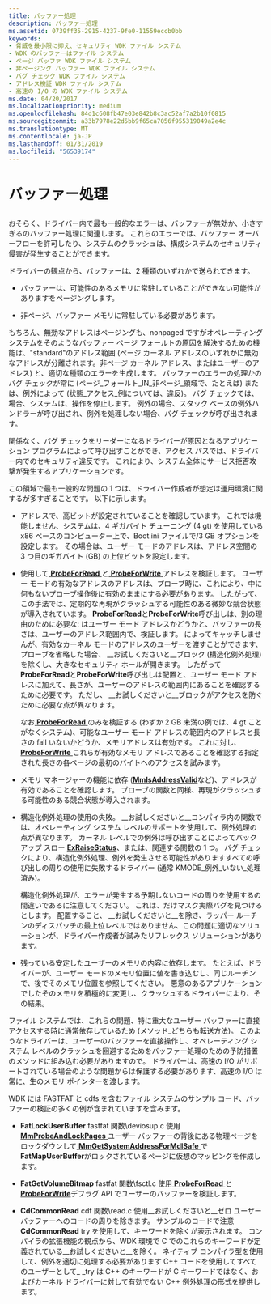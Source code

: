 ```yaml
---
title: バッファー処理
description: バッファー処理
ms.assetid: 0739ff35-2915-4237-9fe0-11559eccb0bb
keywords:
- 脅威を最小限に抑え、セキュリティ WDK ファイル システム
- WDK のバッファーはファイル システム
- ページ バッファ WDK ファイル システム
- 非ページング バッファー WDK ファイル システム
- バグ チェック WDK ファイル システム
- アドレス検証 WDK ファイル システム
- 高速の I/O の WDK ファイル システム
ms.date: 04/20/2017
ms.localizationpriority: medium
ms.openlocfilehash: 84d1c608fb47e03e842b8c3ac52af7a2b10f0815
ms.sourcegitcommit: a33b7978e22d5bb9f65ca7056f955319049a2e4c
ms.translationtype: MT
ms.contentlocale: ja-JP
ms.lasthandoff: 01/31/2019
ms.locfileid: "56539174"
---
```

# <a name="buffer-handling"></a>バッファー処理


## <span id="ddk_buffer_handling_if"></span><span id="DDK_BUFFER_HANDLING_IF"></span>


おそらく、ドライバー内で最も一般的なエラーは、バッファーが無効か、小さすぎるのバッファー処理に関連します。 これらのエラーでは、バッファー オーバーフローを許可したり、システムのクラッシュは、構成システムのセキュリティ侵害が発生することができます。

ドライバーの観点から、バッファーは、2 種類のいずれかで送られてきます。

-   バッファーは、可能性のあるメモリに常駐していることができない可能性がありますをページングします。

-   非ページ、バッファー メモリに常駐している必要があります。

もちろん、無効なアドレスはページングも、nonpaged ですがオペレーティング システムをそのようなバッファー ページ フォールトの原因を解決するための機能は、"standard"のアドレス範囲 (ページ カーネル アドレスのいずれかに無効なアドレスが分離されます。非ページ カーネル アドレス、またはユーザーのアドレス) と、適切な種類のエラーを生成します。 バッファーのエラーの処理かのバグ チェックが常に (ページ\_フォールト\_IN\_非ページ\_領域で、たとえば) または、例外によって (状態\_アクセス\_例については、違反)。 バグ チェックでは、場合、システムは、操作を停止します。 例外の場合、スタック ベースの例外ハンドラーが呼び出され、例外を処理しない場合、バグ チェックが呼び出されます。

関係なく、バグ チェックをリーダーになるドライバーが原因となるアプリケーション プログラムによって呼び出すことができ、アクセス パスでは、ドライバー内でのセキュリティ違反です。 これにより、システム全体にサービス拒否攻撃が発生するアプリケーションです。

この領域で最も一般的な問題の 1 つは、ドライバー作成者が想定は運用環境に関するが多すぎることです。 以下に示します。

-   アドレスで、高ビットが設定されていることを確認しています。 これでは機能しません、システムは、4 ギガバイト チューニング (4 gt) を使用している x86 ベースのコンピューター上で、Boot.ini ファイルで/3 GB オプションを設定します。 その場合は、ユーザー モードのアドレスは、アドレス空間の 3 つ目のギガバイト (GB) の上位ビットを設定します。

-   使用して[ **ProbeForRead** ](https://msdn.microsoft.com/library/windows/hardware/ff559876)と[ **ProbeForWrite** ](https://msdn.microsoft.com/library/windows/hardware/ff559879)アドレスを検証します。 ユーザー モードの有効なアドレスのアドレスは、プローブ時に、これにより、中に何もないプローブ操作後に有効のままにする必要があります。 したがって、この手法では、定期的な再現がクラッシュする可能性のある微妙な競合状態が導入されています。 **ProbeForRead**と**ProbeForWrite**呼び出しは、別の理由のために必要な: はユーザー モード アドレスかどうかと、バッファーの長さは、ユーザーのアドレス範囲内で、検証します。 によってキャッチしませんが、有効なカーネル モードのアドレスのユーザーを渡すことができます、プローブを省略した場合、 \_\_お試しくださいと\_\_ブロック (構造化例外処理) を除くし、大きなセキュリティ ホールが開きます。 したがって**ProbeForRead**と**ProbeForWrite**呼び出しは配置と、ユーザー モード アドレスに加えて、長さが、ユーザーのアドレスの範囲内にあることを確認するために必要です。 ただし、 \_\_お試しくださいと\_\_ブロックがアクセスを防ぐために必要な点が異なります。

    なお[ **ProbeForRead** ](https://msdn.microsoft.com/library/windows/hardware/ff559876)のみを検証する (わずか 2 GB 未満の例では、4 gt ことがなくシステム)、可能なユーザー モード アドレスの範囲内のアドレスと長さの fall いないかどうか、メモリアドレスは有効です。 これに対し、 [ **ProbeForWrite** ](https://msdn.microsoft.com/library/windows/hardware/ff559879)これらが有効なメモリ アドレスであることを確認する指定された長さの各ページの最初のバイトへのアクセスを試みます。

-   メモリ マネージャーの機能に依存 ([**MmIsAddressValid**](https://msdn.microsoft.com/library/windows/hardware/ff554572)など)、アドレスが有効であることを確認します。 プローブの関数と同様、再現がクラッシュする可能性のある競合状態が導入されます。

-   構造化例外処理の使用の失敗。 \_\_お試しくださいと\_\_コンパイラ内の関数では、オペレーティング システム レベルのサポートを使用して、例外処理の点が異なります。 カーネル レベルでの例外は呼び出すことによってバックアップ スロー [ **ExRaiseStatus**](https://msdn.microsoft.com/library/windows/hardware/ff545529)、または、関連する関数の 1 つ。 バグ チェックにより、構造化例外処理、例外を発生させる可能性がありますすべての呼び出しの周りの使用に失敗するドライバー (通常 KMODE\_例外\_いない\_処理済み)。

    構造化例外処理が、エラーが発生する予期しないコードの周りを使用するの間違いであるに注意してください。 これは、だけマスク実際バグを見つけるとします。 配置すること、 \_\_お試しくださいと\_\_を除き、ラッパー ルーチンのディスパッチの最上位レベルではありません、この問題に適切なソリューションが、ドライバー作成者が試みたリフレックス ソリューションがあります。

-   残っている安定したユーザーのメモリの内容に依存します。 たとえば、ドライバーが、ユーザー モードのメモリ位置に値を書き込むし、同じルーチンで、後でそのメモリ位置を参照してください。 悪意のあるアプリケーションでしたそのメモリを積極的に変更し、クラッシュするドライバーにより、その結果。

ファイル システムでは、これらの問題、特に重大なユーザー バッファーに直接アクセスする時に通常依存しているため (メソッド\_どちらも転送方法)。 このようなドライバーは、ユーザーのバッファーを直接操作し、オペレーティング システム レベルのクラッシュを回避するためをバッファー処理のための予防措置のメソッドに組み込む必要がありますので。 ドライバーは、高速の I/O がサポートされている場合のような問題からは保護する必要があります、高速の I/O は常に、生のメモリ ポインターを渡します。

WDK には FASTFAT と cdfs を含むファイル システムのサンプル コード、バッファーの検証の多くの例が含まれていますを含みます。

-   **FatLockUserBuffer** fastfat 関数\\deviosup.c 使用[ **MmProbeAndLockPages** ](https://msdn.microsoft.com/library/windows/hardware/ff554664)ユーザー バッファーの背後にある物理ページをロックダウンして[ **MmGetSystemAddressForMdlSafe** ](https://msdn.microsoft.com/library/windows/hardware/ff554559)で**FatMapUserBuffer**がロックされているページに仮想のマッピングを作成します。

-   **FatGetVolumeBitmap** fastfat 関数\\fsctl.c 使用[ **ProbeForRead** ](https://msdn.microsoft.com/library/windows/hardware/ff559876)と[ **ProbeForWrite**](https://msdn.microsoft.com/library/windows/hardware/ff559879)デフラグ API でユーザーのバッファーを検証します。

-   **CdCommonRead** cdf 関数\\read.c 使用\_\_お試しくださいと\_\_ゼロ ユーザー バッファーへのコードの周りを除きます。 サンプルのコードで注意**CdCommonRead** try を使用して、キーワードを除くが表示されます。 コンパイラの拡張機能の観点から、WDK 環境で C でのこれらのキーワードが定義されている\_\_お試しくださいと\_\_を除く。 ネイティブ コンパイラ型を使用して、例外を適切に処理する必要があります C++ コードを使用してすべてのユーザーとして\_ \_try は C++ のキーワードが C キーワードではなく、およびカーネル ドライバーに対して有効でない C++ 例外処理の形式を提供します。

 

 




